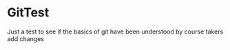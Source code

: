 # GitTest
Just a test to see if the basics of git have been understood by course takers
add changes
